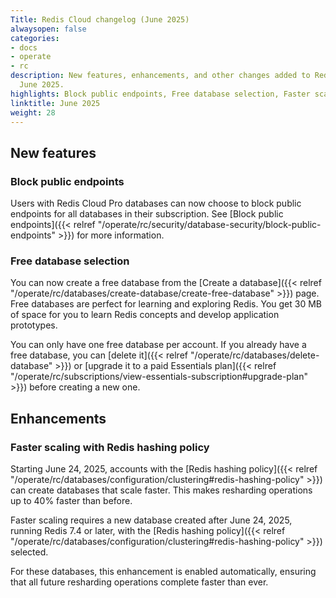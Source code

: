 ```yaml
---
Title: Redis Cloud changelog (June 2025)
alwaysopen: false
categories:
- docs
- operate
- rc
description: New features, enhancements, and other changes added to Redis Cloud during
  June 2025.
highlights: Block public endpoints, Free database selection, Faster scaling with Redis hashing policy
linktitle: June 2025
weight: 28
---
```


## New features

### Block public endpoints

Users with Redis Cloud Pro databases can now choose to block public endpoints for all databases in their subscription. See [Block public endpoints]({{< relref "/operate/rc/security/database-security/block-public-endpoints" >}}) for more information.

### Free database selection

You can now create a free database from the [Create a database]({{< relref "/operate/rc/databases/create-database/create-free-database" >}}) page. Free databases are perfect for learning and exploring Redis. You get 30 MB of space for you to learn Redis concepts and develop application prototypes.

You can only have one free database per account. If you already have a free database, you can [delete it]({{< relref "/operate/rc/databases/delete-database" >}}) or [upgrade it to a paid Essentials plan]({{< relref "/operate/rc/subscriptions/view-essentials-subscription#upgrade-plan" >}}) before creating a new one.

## Enhancements

### Faster scaling with Redis hashing policy

Starting June 24, 2025, accounts with the [Redis hashing policy]({{< relref "/operate/rc/databases/configuration/clustering#redis-hashing-policy" >}}) can create databases that scale faster. This makes resharding operations up to 40% faster than before.

Faster scaling requires a new database created after June 24, 2025, running Redis 7.4 or later, with the [Redis hashing policy]({{< relref "/operate/rc/databases/configuration/clustering#redis-hashing-policy" >}}) selected.

For these databases, this enhancement is enabled automatically, ensuring that all future resharding operations complete faster than ever.
